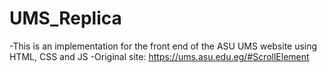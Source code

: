 # UMS_Replica
-This is an implementation for the front end of the ASU UMS website using HTML, CSS and JS
-Original site: https://ums.asu.edu.eg/#ScrollElement
